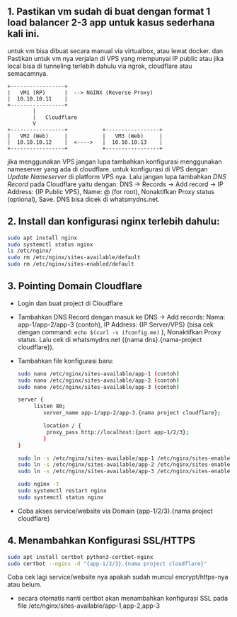 ## 1. Pastikan vm sudah di buat dengan format 1 load balancer 2-3 app untuk kasus sederhana kali ini.
untuk vm bisa dibuat secara manual via virtualbox, atau lewat docker. dan Pastikan untuk vm nya verjalan di VPS yang mempunyai IP public atau jika local bisa di tunneling terlebih dahulu via ngrok, cloudflare atau semacamnya.

```
+-----------------+
|   VM1 (RP)      |  --> NGINX (Reverse Proxy)
|  10.10.10.11    |
+-----------------+
        |
        |   Cloudflare
        V
+-----------------+           +-----------------+
|   VM2 (Web)     |           |   VM3 (Web)     |
|  10.10.10.12    |  <---->   |  10.10.10.13    |
+-----------------+           +-----------------+
```

jika menggunakan VPS jangan lupa tambahkan konfigurasi menggunakan nameserver yang ada di cloudflare. untuk konfigurasi di VPS dengan _Update Nameserver_ di platform VPS nya. Lalu jangan lupa tambahkan _DNS Record_ pada Cloudflare yaitu dengan: DNS -> Records -> Add record -> IP Address: {IP Public VPS}, Name: @ (for root), Nonaktifkan Proxy status (optional), Save. DNS bisa dicek di whatsmydns.net.

## 2. Install dan konfigurasi nginx terlebih dahulu:

```bash
sudo apt install nginx
sudo systemctl status nginx
ls /etc/nginx/
sudo rm /etc/nginx/sites-available/default
sudo rm /etc/nginx/sites-enabled/default
```

## 3. Pointing Domain Cloudflare

- Login dan buat project di Cloudflare
- Tambahkan DNS Record dengan masuk ke DNS -> Add records: Nama: app-1/app-2/app-3 (contoh), IP Address: {IP Server/VPS} (bisa cek dengan command: `echo $(curl -s ifconfig.me)` ), Nonaktifkan Proxy status. Lalu cek di whatsmydns.net ({nama dns}.{nama-project cloudflare}).
- Tambahkan file konfigurasi baru:

  ```bash
  sudo nano /etc/nginx/sites-available/app-1 (contoh)
  sudo nano /etc/nginx/sites-available/app-2 (contoh)
  sudo nano /etc/nginx/sites-available/app-3 (contoh)

  server {
  	   listen 80;
          server_name app-1/app-2/app-3.{nama project cloudflare};

          location / {
     	   proxy_pass http://localhost:{port app-1/2/3};
          }
  }

  sudo ln -s /etc/nginx/sites-available/app-1 /etc/nginx/sites-enabled/
  sudo ln -s /etc/nginx/sites-available/app-2 /etc/nginx/sites-enabled/
  sudo ln -s /etc/nginx/sites-available/app-3 /etc/nginx/sites-enabled/

  sudo nginx -t
  sudo systemctl restart nginx
  sudo systemctl status nginx

  ```

- Coba akses service/website via Domain {app-1/2/3}.{nama project cloudflare}

## 4. Menambahkan Konfigurasi SSL/HTTPS

```bash
sudo apt install certbot python3-certbot-nginx
sudo certbot --nginx -d "{app-1/2/3}.{nama project cloudflare}"
```

Coba cek lagi service/website nya apakah sudah muncul encrypt/https-nya atau belum.

- secara otomatis nanti certbot akan menambahkan konfigurasi SSL pada file /etc/nginx/sites-available/app-1,app-2,app-3
